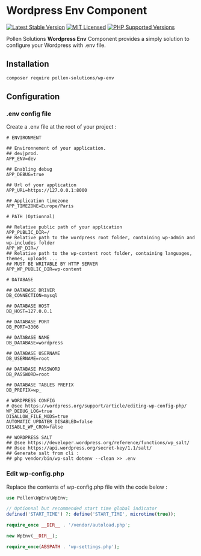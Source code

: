 # Wordpress Env Component

[![Latest Stable Version](https://img.shields.io/packagist/v/pollen-solutions/wp-env.svg?style=for-the-badge)](https://packagist.org/packages/pollen-solutions/wp-env)
[![MIT Licensed](https://img.shields.io/badge/license-MIT-green?style=for-the-badge)](LICENSE.md)
[![PHP Supported Versions](https://img.shields.io/badge/PHP->=7.4-8892BF?style=for-the-badge&logo=php)](https://www.php.net/supported-versions.php)

Pollen Solutions **Wordpress Env** Component provides a simply solution to configure your Wordpress with .env file.

## Installation

```bash
composer require pollen-solutions/wp-env
```

## Configuration

### .env config file

Create a .env file at the root of your project :

```dotenv
# ENVIRONMENT

## Environnement of your application. 
## dev|prod. 
APP_ENV=dev

## Enabling debug
APP_DEBUG=true

## Url of your application
APP_URL=https://127.0.0.1:8000

## Application timezone
APP_TIMEZONE=Europe/Paris

# PATH (Optionnal)

## Relative public path of your application 
APP_PUBLIC_DIR=/
## Relative path to the wordpress root folder, containing wp-admin and wp-includes folder 
APP_WP_DIR=/
## Relative path to the wp-content root folder, containing languages, themes, uploads ...
## MUST BE WRITABLE BY HTTP SERVER 
APP_WP_PUBLIC_DIR=wp-content

# DATABASE

## DATABASE DRIVER
DB_CONNECTION=mysql

## DATABASE HOST
DB_HOST=127.0.0.1

## DATABASE PORT
DB_PORT=3306

## DATABASE NAME
DB_DATABASE=wordpress

## DATABASE USERNAME
DB_USERNAME=root

## DATABASE PASSWORD
DB_PASSWORD=root

## DATABASE TABLES PREFIX
DB_PREFIX=wp_

# WORDPRESS CONFIG
# @see https://wordpress.org/support/article/editing-wp-config-php/
WP_DEBUG_LOG=true
DISALLOW_FILE_MODS=true
AUTOMATIC_UPDATER_DISABLED=false
DISABLE_WP_CRON=false

## WORDPRESS SALT
## @see https://developer.wordpress.org/reference/functions/wp_salt/
## @see https://api.wordpress.org/secret-key/1.1/salt/
## Generate salt from cli :
## php vendor/bin/wp-salt dotenv --clean >> .env
```

### Edit wp-config.php

Replace the contents of wp-config.php file with the code below :

```php
use Pollen\WpEnv\WpEnv;

// Optionnal but recommended start time global indicator
defined('START_TIME') ?: define('START_TIME', microtime(true));

require_once __DIR__ . '/vendor/autoload.php';

new WpEnv(__DIR__);

require_once(ABSPATH . 'wp-settings.php');
```


